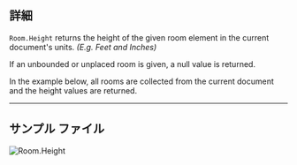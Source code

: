 ## 詳細
`Room.Height` returns the height of the given room element in the current document's units. _(E.g. Feet and Inches)_

If an unbounded or unplaced room is given, a null value is returned.

In the example below, all rooms are collected from the current document and the height values are returned.
___
## サンプル ファイル

![Room.Height](./Revit.Elements.Room.Height_img.jpg)
